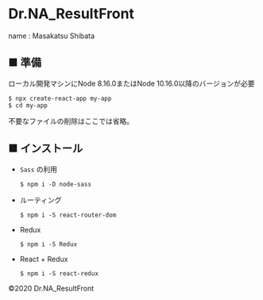# Dr.NA_ResultFront

name : Masakatsu Shibata

## ■ 準備

ローカル開発マシンにNode 8.16.0またはNode 10.16.0以降のバージョンが必要

``` shell
$ npx create-react-app my-app
$ cd my-app
```

不要なファイルの削除はここでは省略。

## ■ インストール

- `Sass` の利用

  ``` shell
  $ npm i -D node-sass
  ```

- ルーティング

  ``` shell
  $ npm i -S react-router-dom
  ```

- Redux

  ``` shell
  $ npm i -S Redux
  ```

- React + Redux

  ``` shell
  $ npm i -S react-redux
  ```

<p>&copy;2020 Dr.NA_ResultFront</p>